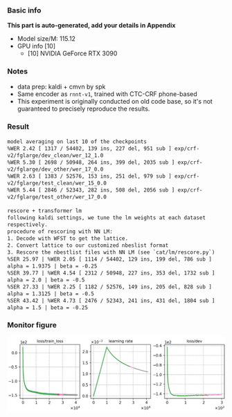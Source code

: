 ### Basic info

**This part is auto-generated, add your details in Appendix**

* Model size/M: 115.12
* GPU info \[10\]
  * \[10\] NVIDIA GeForce RTX 3090

### Notes

- data prep: kaldi + cmvn by spk
- Same encoder as `rnnt-v1`, trained with CTC-CRF phone-based
- This experiment is originally conducted on old code base, so it's not guaranteed to precisely reproduce the results.

### Result
```
model averaging on last 10 of the checkpoints
%WER 2.42 [ 1317 / 54402, 139 ins, 227 del, 951 sub ] exp/crf-v2/fglarge/dev_clean/wer_12_1.0
%WER 5.30 [ 2698 / 50948, 264 ins, 399 del, 2035 sub ] exp/crf-v2/fglarge/dev_other/wer_17_0.0
%WER 2.63 [ 1383 / 52576, 153 ins, 251 del, 979 sub ] exp/crf-v2/fglarge/test_clean/wer_15_0.0
%WER 5.44 [ 2846 / 52343, 282 ins, 508 del, 2056 sub ] exp/crf-v2/fglarge/test_other/wer_17_0.0

rescore + transformer lm
following kaldi settings, we tune the lm weights at each dataset respectively.
procedure of rescoring with NN LM:
1. Decode with WFST to get the lattice.
2. Convert lattice to our customized nbeslist format
3. Rescore the nbestlist files with NN LM (see `cat/lm/rescore.py`)
%SER 25.97 | %WER 2.05 [ 1114 / 54402, 129 ins, 199 del, 786 sub ]    alpha = 1.9375 | beta = -0.25
%SER 39.77 | %WER 4.54 [ 2312 / 50948, 227 ins, 353 del, 1732 sub ]   alpha = 2.0 | beta = -0.5
%SER 27.33 | %WER 2.25 [ 1182 / 52576, 149 ins, 205 del, 828 sub ]    alpha = 1.3125 | beta = -0.5
%SER 43.42 | %WER 4.73 [ 2476 / 52343, 241 ins, 431 del, 1804 sub ]   alpha = 1.5 | beta = -0.25
```

### Monitor figure
![monitor](./monitor.jpg)
